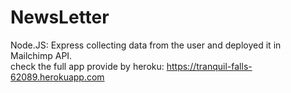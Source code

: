 # NewsLetter
Node.JS: Express collecting data from the user and deployed it in Mailchimp API.
<br /> check the full app provide by heroku: https://tranquil-falls-62089.herokuapp.com
